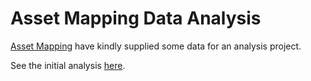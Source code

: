 # Asset Mapping Data Analysis

[Asset Mapping](https://www.assetmapping.com) have kindly supplied some data for an analysis project.

See the initial analysis [here](https://data-science-projects.github.io/asset_mapping/Sensor_Data_Analysis.html).
